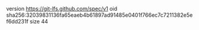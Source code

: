 version https://git-lfs.github.com/spec/v1
oid sha256:32039831136fa65eaeb4b61897ad91485e0401f766ec7c7211382e5ef6dd231f
size 44
